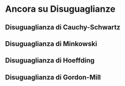 # Ancora su Disuguaglianze

## Disuguaglianza di Cauchy-Schwartz

## Disuguaglianza di Minkowski

## Disuguaglianza di Hoeffding

## Disuguaglianza di Gordon-Mill

